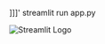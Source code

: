 ]]]'
streamlit run app.py   

  
 ![Streamlit Logo](https://streamlit.io/images/brand/streamlit-logo-primary-colormark-darktext.png)


